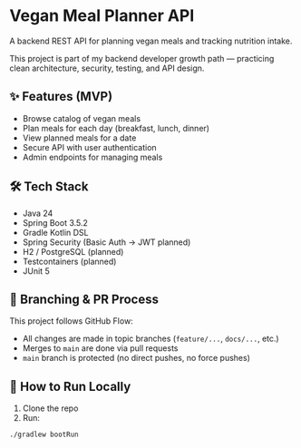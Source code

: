# Vegan Meal Planner API

A backend REST API for planning vegan meals and tracking nutrition intake.

This project is part of my backend developer growth path — practicing clean architecture, security, testing, and API design.

## ✨ Features (MVP)
- Browse catalog of vegan meals
- Plan meals for each day (breakfast, lunch, dinner)
- View planned meals for a date
- Secure API with user authentication
- Admin endpoints for managing meals

## 🛠 Tech Stack
- Java 24
- Spring Boot 3.5.2
- Gradle Kotlin DSL
- Spring Security (Basic Auth → JWT planned)
- H2 / PostgreSQL (planned)
- Testcontainers (planned)
- JUnit 5

## 🪾 Branching & PR Process

This project follows GitHub Flow:

- All changes are made in topic branches (`feature/...`, `docs/...`, etc.)
- Merges to `main` are done via pull requests
- `main` branch is protected (no direct pushes, no force pushes)


## 🚀 How to Run Locally
1. Clone the repo
2. Run:
```bash
./gradlew bootRun